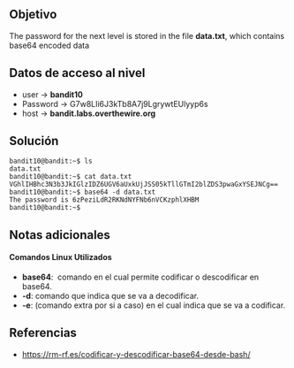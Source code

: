 
## Objetivo
The password for the next level is stored in the file **data.txt**, which contains base64 encoded data
## Datos de acceso al nivel

-   user -> **bandit10**
-   Password -> G7w8LIi6J3kTb8A7j9LgrywtEUlyyp6s
-   host -> **bandit.labs.overthewire.org**

## Solución
```
bandit10@bandit:~$ ls
data.txt
bandit10@bandit:~$ cat data.txt
VGhlIHBhc3N3b3JkIGlzIDZ6UGV6aUxkUjJSS05kTllGTmI2blZDS3pwaGxYSEJNCg==
bandit10@bandit:~$ base64 -d data.txt
The password is 6zPeziLdR2RKNdNYFNb6nVCKzphlXHBM
bandit10@bandit:~$
```
## Notas adicionales
#### Comandos Linux Utilizados

- **base64**:  comando en el cual permite codificar o descodificar en base64. 
- **-d**: comando que indica que se va a decodificar. 
- **-e**: (comando extra por si a caso) en el cual indica que se va a codificar.
## Referencias
- https://rm-rf.es/codificar-y-descodificar-base64-desde-bash/